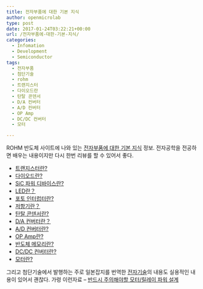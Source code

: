 ```yaml
---
title: 전자부품에 대한 기본 지식
author: openmicrolab
type: post
date: 2017-01-24T03:22:21+00:00
url: /전자부품에-대한-기본-지식/
categories:
  - Infomation
  - Development
  - Semiconductor
tags:
  - 전자부품
  - 첨단기술
  - rohm
  - 트랜지스터
  - 다이오드란
  - 탄탈 콘덴서
  - D/A 컨버터
  - A/D 컨버터
  - OP Amp
  - DC/DC 컨버터
  - 모터

---
```

ROHM 반도체 사이트에 나와 있는 <a href="http://www.rohm.co.kr/web/korea/en_index" target="_blank">전자부품에 대한 기본 지식</a> 정보. 전자공학을 전공하면 배우는 내용이지만 다시 한번 리뷰를 할 수 있어서 좋다.

<ul id="aui_3_2_0_1652">
  <li>
    <a href="http://www.rohm.co.kr/web/korea/en_index#transistor" data-s-object-id="http://www.rohm.co.kr/web/korea/en_index#transistor_1">트랜지스터란?</a>
  </li>
  <li>
    <a href="http://www.rohm.co.kr/web/korea/en_index#diode" data-s-object-id="http://www.rohm.co.kr/web/korea/en_index#diode_1">다이오드란?</a>
  </li>
  <li>
    <a href="http://www.rohm.co.kr/web/korea/en_index#sic" data-s-object-id="http://www.rohm.co.kr/web/korea/en_index#sic_1">SiC 파워 디바이스란?</a>
  </li>
  <li>
    <a href="http://www.rohm.co.kr/web/korea/en_index#led" data-s-object-id="http://www.rohm.co.kr/web/korea/en_index#led_1">LED란？</a>
  </li>
  <li>
    <a href="http://www.rohm.co.kr/web/korea/en_index#pi" data-s-object-id="http://www.rohm.co.kr/web/korea/en_index#pi_1">포토 인터럽터란?</a>
  </li>
  <li>
    <a href="http://www.rohm.co.kr/web/korea/en_index#resistor" data-s-object-id="http://www.rohm.co.kr/web/korea/en_index#resistor_1">저항기란？</a>
  </li>
  <li>
    <a href="http://www.rohm.co.kr/web/korea/en_index#tc" data-s-object-id="http://www.rohm.co.kr/web/korea/en_index#tc_1">탄탈 콘덴서란?</a>
  </li>
  <li>
    <a href="http://www.rohm.co.kr/web/korea/en_index#da" data-s-object-id="http://www.rohm.co.kr/web/korea/en_index#da_1">D/A 컨버터란？</a>
  </li>
  <li>
    <a href="http://www.rohm.co.kr/web/korea/en_index#ad" data-s-object-id="http://www.rohm.co.kr/web/korea/en_index#ad_1">A/D 컨버터란?</a>
  </li>
  <li>
    <a href="http://www.rohm.co.kr/web/korea/en_index#op" data-s-object-id="http://www.rohm.co.kr/web/korea/en_index#op_1">OP Amp란?</a>
  </li>
  <li>
    <a href="http://www.rohm.co.kr/web/korea/en_index#memory" data-s-object-id="http://www.rohm.co.kr/web/korea/en_index#memory_1">반도체 메모리란?</a>
  </li>
  <li>
    <a href="http://www.rohm.co.kr/web/korea/en_index#dcdc" data-s-object-id="http://www.rohm.co.kr/web/korea/en_index#dcdc_1">DC/DC 컨버터란?</a>
  </li>
  <li>
    <a href="http://www.rohm.co.kr/web/korea/en_index#motor" data-s-object-id="http://www.rohm.co.kr/web/korea/en_index#motor_1">모터란?</a>
  </li>
</ul>

그리고 첨단기술에서 발행하는 주로 일본잡지를 번역한 <a href="http://magazine.hellot.net/magz/article/articleAll.do" target="_blank">전자기술</a>의 내용도 실용적인 내용이 있어서 괜찮다. 가령 이런자료 &#8211; <a href="http://magazine.hellot.net/magz/article/articleDetail.do?flag=all&showType=showType1&articleId=ARTI_000000000038164&articleAllListSortType=sort_1&page=1&selectYearMonth=200606&subCtgId=" target="_blank">반드시 주의해야할 모터/릴레이 파워 설계</a>